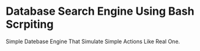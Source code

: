 # Database Search Engine Using Bash Scrpiting
Simple Datebase Engine That Simulate Simple Actions Like Real One.